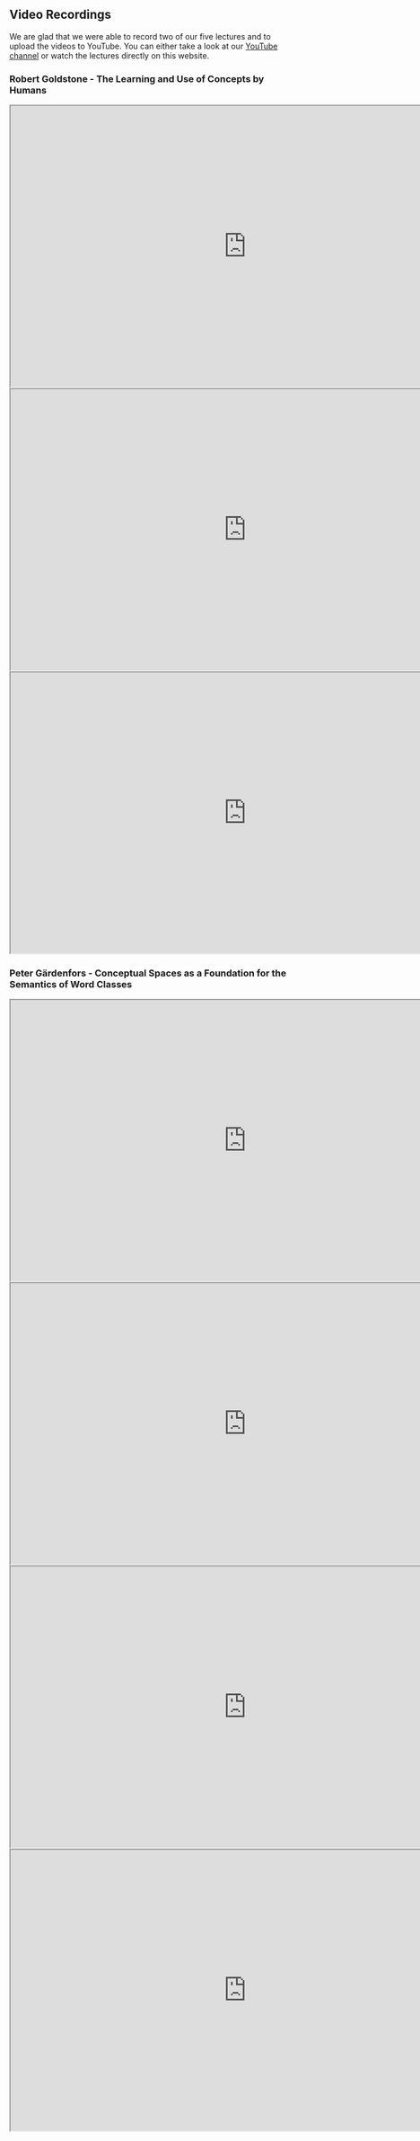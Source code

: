 ## Video Recordings

We are glad that we were able to record two of our five lectures and to upload the videos to YouTube. You can either take a look at our [YouTube channel](https://www.youtube.com/channel/UCBv8-oR5vH25vkuWLPzg5UQ) or watch the lectures directly on this website.

### Robert Goldstone - The Learning and Use of Concepts by Humans

<iframe width="840" height="500" src="https://www.youtube.com/embed/rUu7lIxjUnM"> </iframe>
<iframe width="840" height="500" src="https://www.youtube.com/embed/Sa_GWjgFgl4"> </iframe>
<iframe width="840" height="500" src="https://www.youtube.com/embed/-YzoLsNbNT8"> </iframe>

### Peter Gärdenfors - Conceptual Spaces as a Foundation for the Semantics of Word Classes

<iframe width="840" height="500" src="https://www.youtube.com/embed/PVz3UM7ZdII"> </iframe>
<iframe width="840" height="500" src="https://www.youtube.com/embed/yf3P6rO9uRY"> </iframe>
<iframe width="840" height="500" src="https://www.youtube.com/embed/yDLSSxuDDh4"> </iframe>
<iframe width="840" height="500" src="https://www.youtube.com/embed/qbxkdkz4IJ8"> </iframe>
